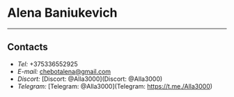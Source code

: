 # Alena Baniukevich
---
## Contacts
- _Tel:_ +375336552925
- _E-mail:_ [chebotalena@gmail.com](chebotalena@gmail.com)
- _Discort:_ [Discort: @Alla3000](Discort: @Alla3000)
- _Telegram:_ [Telegram: @Alla3000](Telegram: https://t.me./Alla3000)

